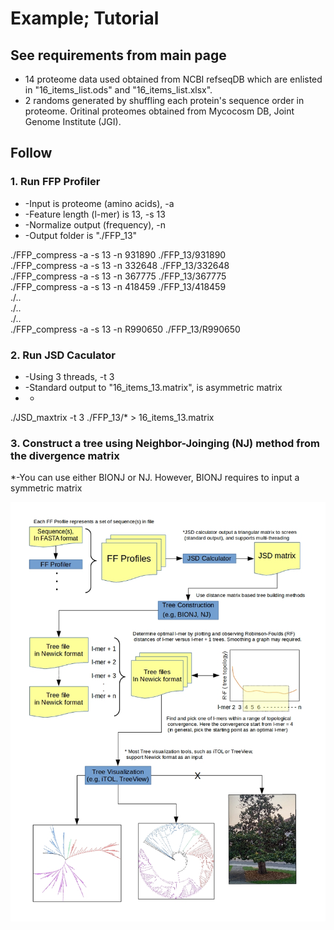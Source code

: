 # Example; Tutorial  

## See requirements from main page  
- 14 proteome data used obtained from NCBI refseqDB which are enlisted in "16_items_list.ods" and "16_items_list.xlsx".  
- 2 randoms generated by shuffling each protein's sequence order in proteome. Oritinal proteomes obtained from Mycocosm DB, Joint Genome Institute (JGI).  

## Follow  

### 1. Run FFP Profiler  
* -Input is proteome (amino acids), -a  
* -Feature length (l-mer) is 13, -s 13  
* -Normalize output (frequency), -n  
* -Output folder is "./FFP_13"  

./FFP_compress -a -s 13 -n 931890 ./FFP_13/931890  
./FFP_compress -a -s 13 -n 332648 ./FFP_13/332648  
./FFP_compress -a -s 13 -n 367775 ./FFP_13/367775  
./FFP_compress -a -s 13 -n 418459 ./FFP_13/418459  
./..  
./..  
./..  
./FFP_compress -a -s 13 -n R990650 ./FFP_13/R990650  


### 2. Run JSD Caculator
* -Using 3 threads, -t 3  
* -Standard output to "16_items_13.matrix", is asymmetric matrix  
* -

./JSD_maxtrix -t 3 ./FFP_13/* > 16_items_13.matrix  

### 3. Construct a tree using Neighbor-Joinging (NJ) method from the divergence matrix 
*-You can use either BIONJ or NJ. However, BIONJ requires to input a symmetric matrix

![Workflow](FFP_flowchart3.jpg)
